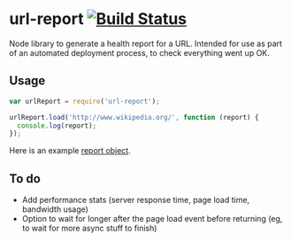 url-report [![Build Status](https://travis-ci.org/callumlocke/url-report.png?branch=master)](https://travis-ci.org/callumlocke/url-report)
==========

Node library to generate a health report for a URL. Intended for use as part of an automated deployment process, to check everything went up OK.


Usage
-----

```javascript
var urlReport = require('url-report');

urlReport.load('http://www.wikipedia.org/', function (report) {
  console.log(report);
});
```

Here is an example [report object](https://github.com/callumlocke/url-report/blob/master/EXAMPLE.md).


To do
-----

* Add performance stats (server response time, page load time, bandwidth usage)
* Option to wait for longer after the page load event before returning (eg, to wait for more async stuff to finish)
